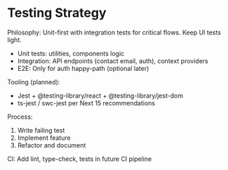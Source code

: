 # Testing Strategy

Philosophy: Unit-first with integration tests for critical flows. Keep UI tests light.

- Unit tests: utilities, components logic
- Integration: API endpoints (contact email, auth), context providers
- E2E: Only for auth happy-path (optional later)

Tooling (planned):

- Jest + @testing-library/react + @testing-library/jest-dom
- ts-jest / swc-jest per Next 15 recommendations

Process:

1. Write failing test
2. Implement feature
3. Refactor and document

CI: Add lint, type-check, tests in future CI pipeline
